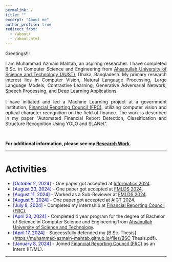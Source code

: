 ```yaml
---
permalink: /
title: ""
excerpt: "About me"
author_profile: true
redirect_from: 
  - /about/
  - /about.html
---
```


Greetings!!!

<div style="text-align: justify"> 

I am Muhammad Azmain Mahtab, an aspiring researcher. I have completed B.Sc. in Computer Science and Engineering from <a href="http://aust.edu/">Ahsanullah University of Science and Technology (AUST)</a>, Dhaka, Bangladesh. My primary research interest lies in Computer Vision, Natural Language Processing, Large Language Models, Contrastive Learning, Generative Adversarial Network, Speech Processing, and Deep Learning Applications.
<br />
<br/>
I have initiated and led a Machine Learning project at a government institution, <a href="https://frc.gov.bd/">Financial Reporting Council (FRC)</a>, utilizing computer vision and optical character recognition on the field of finance. The work is described in my paper "Automated Financial Report Detection, Classification and Structure Recognition Using YOLO and SLANet".

</div>
<br/>

**For additional information, please see my [Research Work](https://muhammad-azmain-mahtab.github.io/research/).**

<!-- **For additional information, please see the [CV](https://muhammad-azmain-mahtab.github.io/) and [Research Work](https://muhammad-azmain-mahtab.github.io/research/).** -->

-----------


# Activities 

* <span style="color:Blue"> [October 2, 2024]  </span> - One paper got accepted at [Informatics 2024](https://informatics.kpi.fei.tuke.sk/).
* <span style="color:Blue"> [August 23, 2024]  </span> - One paper got accepted at [FMLDS 2024](https://fmlds.org/).
* <span style="color:Blue"> [August 11, 2024]  </span> - Worked as a Sub-Reviewer at [FMLDS 2024](https://fmlds.org/).
* <span style="color:Blue"> [August 5, 2024]  </span> - One paper got accepted at [AICT 2024](https://www.aict.info/?csc=2024).
* <span style="color:Blue"> [July 8, 2024]  </span> - Completed my internship at [Financial Reporting Council (FRC)](https://frc.gov.bd/).
* <span style="color:Blue"> [April 23, 2024]  </span> - Completed 4 year program for the degree of Bachelor of Science in Computer Science and Engineering from [Ahsanullah University of Science and Technology](http://aust.edu/).
* <span style="color:Blue"> [April 17, 2024]  </span> - Successfully defended my [B.Sc. Thesis](https://muhammad-azmain-mahtab.github.io/files/BSC Thesis.pdf).
* <span style="color:Blue"> [January 8, 2024]  </span> - Joined [Financial Reporting Council (FRC)](https://frc.gov.bd/) as an Intern (IT/ML).

<!-- <script type="text/javascript" src="//rf.revolvermaps.com/0/0/8.js?i=52vxgbx02tg&amp;m=0&amp;c=ff0000&amp;cr1=ffffff&amp;f=arial&amp;l=33" async="async"></script> -->

-----------


